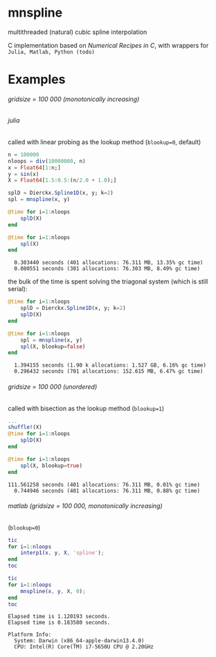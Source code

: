# mnspline
multithreaded (natural) cubic spline interpolation

C implementation based on *Numerical Recipes in C*, with wrappers for ```Julia, Matlab, Python (todo)```

# Examples

###### gridsize  = 100 000 (monotonically increasing)
###### julia
called with linear probing as the lookup method (```blookup=0```, default)
```julia
n = 100000
nloops = div(10000000, n)
x = Float64[1:n;]
y = sin(x)
X = Float64[1.5:0.5:(n/2.0 + 1.0);]

splD = Dierckx.Spline1D(x, y; k=2)
spl = mnspline(x, y)

@time for i=1:nloops
    splD(X)
end

@time for i=1:nloops
    spl(X)
end

```
```
  0.303440 seconds (401 allocations: 76.311 MB, 13.35% gc time)
  0.080551 seconds (301 allocations: 76.303 MB, 8.49% gc time)
```
the bulk of the time is spent solving the triagonal system (which is still serial):

```julia
@time for i=1:nloops
    splD = Dierckx.Spline1D(x, y; k=2)
    splD(X)
end

@time for i=1:nloops
    spl = mnspline(x, y)
    spl(X, blookup=false)
end
```

```
  1.394155 seconds (1.90 k allocations: 1.527 GB, 6.16% gc time)
  0.296432 seconds (701 allocations: 152.615 MB, 6.47% gc time)
```


###### gridsize  = 100 000 (unordered)
called with bisection as the lookup method (```blookup=1```)

```julia
...
shuffle!(X)
@time for i=1:nloops
    splD(X)
end

@time for i=1:nloops
    spl(X, blookup=true)
end
```
```
111.561258 seconds (401 allocations: 76.311 MB, 0.01% gc time)
  0.744946 seconds (401 allocations: 76.311 MB, 0.88% gc time)
```

###### matlab (gridsize  = 100 000, monotonically increasing)
(```blookup=0```)
```matlab
tic
for i=1:nloops
    interp1(x, y, X, 'spline');
end
toc

tic
for i=1:nloops
    mnspline(x, y, X, 0);
end
toc

```

```
Elapsed time is 1.120193 seconds.
Elapsed time is 0.183580 seconds.
```

```
Platform Info:
  System: Darwin (x86_64-apple-darwin13.4.0)
  CPU: Intel(R) Core(TM) i7-5650U CPU @ 2.20GHz
```
